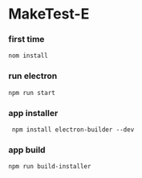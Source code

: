 # MakeTest-E
### first time 
``` nom install ```

### run electron
```npm run start```

### app installer
``` npm install electron-builder --dev```

### app build
``` npm run build-installer ```
